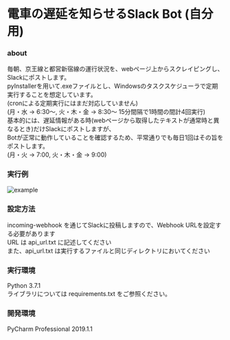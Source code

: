 # 電車の遅延を知らせるSlack Bot (自分用)  
### about  
毎朝、京王線と都営新宿線の運行状況を、webページ上からスクレイピングし、
Slackにポストします。  
pyInstallerを用いて.exeファイルとし、Windowsのタスクスケジューラで定期実行することを想定しています。  
(cronによる定期実行にはまだ対応していません)  
(月・水 → 6:30～, 火・木・金 → 8:30～ 15分間隔で1時間の間計4回実行)  
基本的には、遅延情報がある時(webページから取得したテキストが通常時と異なるとき)だけSlackにポストしますが、  
Botが正常に動作していることを確認するため、平常通りでも毎日1回はその旨をポストします。  
(月・火 → 7:00, 火・木・金 → 9:00)    
### 実行例  
![example](https://user-images.githubusercontent.com/16556629/56778002-2ec56f80-680f-11e9-934e-a0d634754b83.PNG)    
### 設定方法  
 incoming-webhook を通じてSlackに投稿しますので、Webhook URLを設定する必要があります  
 URL は api_url.txt に記述してください  
 また、api_url.txt は実行するファイルと同じディレクトリにおいてください    
### 実行環境  
Python 3.7.1  
ライブラリについては requirements.txt をご参照ください。    
### 開発環境  
PyCharm Professional 2019.1.1
